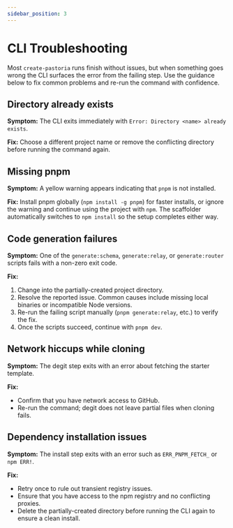 ```yaml
---
sidebar_position: 3
---
```


# CLI Troubleshooting

Most `create-pastoria` runs finish without issues, but when something goes wrong the CLI
surfaces the error from the failing step. Use the guidance below to fix common problems and
re-run the command with confidence.

## Directory already exists

**Symptom:** The CLI exits immediately with `Error: Directory <name> already exists`.

**Fix:** Choose a different project name or remove the conflicting directory before running
the command again.

## Missing pnpm

**Symptom:** A yellow warning appears indicating that `pnpm` is not installed.

**Fix:** Install pnpm globally (`npm install -g pnpm`) for faster installs, or ignore the
warning and continue using the project with `npm`. The scaffolder automatically switches to
`npm install` so the setup completes either way.

## Code generation failures

**Symptom:** One of the `generate:schema`, `generate:relay`, or `generate:router` scripts
fails with a non-zero exit code.

**Fix:**

1. Change into the partially-created project directory.
2. Resolve the reported issue. Common causes include missing local binaries or incompatible
   Node versions.
3. Re-run the failing script manually (`pnpm generate:relay`, etc.) to verify the fix.
4. Once the scripts succeed, continue with `pnpm dev`.

## Network hiccups while cloning

**Symptom:** The degit step exits with an error about fetching the starter template.

**Fix:**

- Confirm that you have network access to GitHub.
- Re-run the command; degit does not leave partial files when cloning fails.

## Dependency installation issues

**Symptom:** The install step exits with an error such as `ERR_PNPM_FETCH_` or `npm ERR!`.

**Fix:**

- Retry once to rule out transient registry issues.
- Ensure that you have access to the npm registry and no conflicting proxies.
- Delete the partially-created directory before running the CLI again to ensure a clean
  install.
